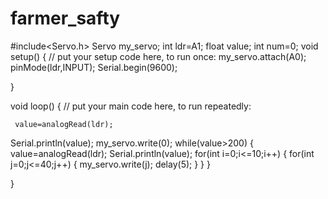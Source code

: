 # farmer_safty
#include<Servo.h>
Servo my_servo;
int ldr=A1;
float value;
int num=0;
void setup() {
  // put your setup code here, to run once:
  my_servo.attach(A0);
  pinMode(ldr,INPUT);
  Serial.begin(9600);
  

}

void loop() {
  // put your main code here, to run repeatedly:

 
     value=analogRead(ldr);
  Serial.println(value);
  my_servo.write(0);
  while(value>200)
  { value=analogRead(ldr);
  Serial.println(value);
    for(int i=0;i<=10;i++)
    {
      for(int j=0;j<=40;j++)
      {
        my_servo.write(j);
        delay(5);
      }
    }
  }

}
